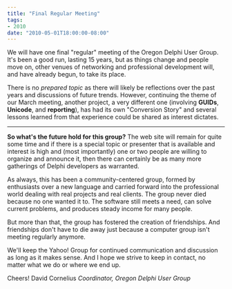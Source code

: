 ```yaml
---
title: "Final Regular Meeting"
tags:
- 2010
date: "2010-05-01T18:00:00-08:00"
---
```


We will have one final "regular" meeting of the Oregon Delphi User Group.  It's been a good run, lasting 15 years, but as things change and people move on, other venues of networking and professional development will, and have already begun, to take its place.

There is no *prepared topic* as there will likely be reflections over the past years and discussions of future trends.  However, continuing the theme of our March meeting, another project, a very different one (involving **GUIDs**, **Unicode**, and **reporting**), has had its own "Conversion Story" and several lessons learned from that experience could be shared as interest dictates.


----------

**So what's the future hold for this group?**  The web site will remain for quite some time and if there is a special topic or presenter that is available and interest is high and (most importantly) one or two people are willing to organize and announce it, then there can certainly be as many more gatherings of Delphi developers as warranted.

As always, this has been a community-centered group, formed by enthusiasts over a new language and carried forward into the professional world dealing with real projects and real clients.  The group never died because no one wanted it to.  The software still meets a need, can solve current problems, and produces steady income for many people.  

But more than that, the group has fostered the creation of friendships.  And friendships don't have to die away just because a computer group isn't meeting regularly anymore.

We'll keep the Yahoo! Group for continued communication and discussion as long as it makes sense.  And I hope we strive to keep in contact, no matter what we do or where we end up.

Cheers!
David Cornelius
*Coordinator, Oregon Delphi User Group*
